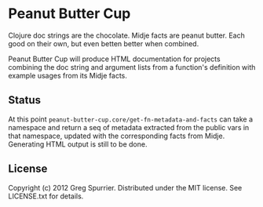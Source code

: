 # Peanut Butter Cup
Clojure doc strings are the chocolate. Midje facts are peanut butter. Each good on their own, but even betten better when combined.

Peanut Butter Cup will produce HTML documentation for projects combining the doc string and argument lists from a function's definition with example usages from its Midje facts.

## Status
At this point `peanut-butter-cup.core/get-fn-metadata-and-facts` can take a namespace and return a seq of metadata extracted from the public vars in that namespace, updated with the corresponding facts from Midje. Generating HTML output is still to be done.

## License
Copyright (c) 2012 Greg Spurrier. Distributed under the MIT license. See LICENSE.txt for details.